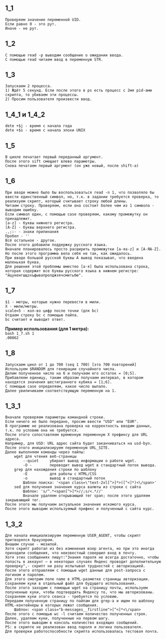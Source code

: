 ## 1_1
	Проверяем значение переменной UID.
	Если равно 0 - это рут.
	Иначе - не рут.

## 1_2
	С помощью read -p выводим сообщение о ожидании ввода.
	С помощью read читаем ввод в переменную STR.

## 1_3
	Запускаем 2 процесса.
	1) Ждёт 5 секунд. Если после этого в ps есть процесс с 2мя pid-ами скрипта, то убиваем эти процессы.
	2) Просим пользователя произвести ввод. 

## 1_4_1 и 1_4_2
	dete +$j - время с начала года
	dete +$s - время с начала эпохи UNIX

## 1_5
	В цикле печатает первый переданный аргумент.
	После этого sift смещает влево параметры.
	Снова печатаем первый аргумент (он уже новый, после shift-а)

## 1_6
	При вводе можно было бы воспользоваться read -n 1, что позволяло бы ввести единственный символ, но, т.к. в задании требуется проверка, то реализуем скрипт, который считывает строку любой длины.
	Читаем строку. Проверяем, если она состоит более чем из 1 символа - выводим ошибку.
	Если символ один, с помощью case проверяем, какому промежутку он принадлежит.
	[a-z] - буквы нижнего регистра.
	[A-Z] - буквы верхнего регистра.
	.,;:- - знаки припинания
	Пробел - ''
	Всё остальное - другое.
	После этого добавили поддержку русского языка.
	Вначале планировалось просто расширить промежутки [а-яa-z] и [А-ЯA-Z].
	Но после этого программа вела себя не так, как ожидалось.
	При вводе большой русской буквы А вывод показывал, что введена маленькая буква.
	Для решения этой проблемы вместео [а-я] была использована строка, которая содержит все буквы русского языка в нижнем регистре: "йцукенгшщзхъфывапролджэячсмитьбю". 

## 1_7
	$1 - метры, которые нужно перевести в мили.
	X - мили/метры.
	scale=5 - кол-во цифр после точки (для bc)
	Отдаем строку bc с помощью пайпа.
	bc считает и выводит ответ.
__Пример использования (для 1 метра):__  
`bash 1_7.sh 1`  
`.00062`  

## 1_8
	Запускаем цикл от 1 до 700 (seq 1 700) [это 700 повторений]
	Используем $RANDOM для генирации случайного числа.
	Делим полученное число на 6 и получаем его остаток = [0;5].
	Прибавляем единицу, таким образом получаем интервал, в котором находятся значения шестигранного кубика = [1;6].
	С помощью case определяем, какое число выпало.
	Далее увиличиваем соответствующую переменную на 1.

## 1_3_1
	Вначале проверяем параметры командной строки.
	Если ничего не было передано, просим ввести "USD" или "EUR".
	В программе не реализована проверка на корректность вводим данных, т.к. по условию она не требуется.
	После этого сопоставляем временную переменную Х префиксу для URL адреса.
	Например, для USD: URL адрес сайта будет заканчиваться на usd-byn.
	После этого инициализируем переменную URL_SITE.
	Далее выполняем команды через пайпы:
		wget для чтения веб-страницы
			--quiet     убирает вывод информации о работе wget.
			-O - 	    переводит вывод wget в стандартный поток вывода.
		grep для нахождения строки по шаблону
			-E          для работы с HTML/CSS
			-o          вывод в стандартный поток
			Шаблон поиска: '<span class=\"text-2xl[^>]*>([^<]*)<\/span>'
		sed для получения значения курса валюты из строки с сайта
			Шаблон: 's/^.*<span[^>]*>//;s/<.*//'
			Вначале удаляем открывающий тег span; после этого удаляем закрывающий тег. 
    После этого мы получаем актуальное значение искомого курса.
	После этого выводим используемый прификс и полученный с сайта курс. 

## 1_3_2
	Для начала инициализируем переменную USER_AGENT, чтобы скрипт притворялся браузером.
	Внашем случае - мозилой.
	Хотя скрипт работал из без изменения юзер агента, но при это иногда приходили сообщения, что неизвестный совершил вход в почту.
	Хотя этих сообщениях пишут:"Знания пароля не всегда достаточно, чтобы попасть в аккаунт — в некоторых случаях Яндекс проводит дополнительную проверку",- скрипт ни разу испытывал трудностей с авторизацией.
	После этого отправляем с помощью wget данные для post-запроса с логином и паролем.
	Для этого смотрим поле name в HTML-разметке страницы авторизации.
	Сохраняем куки в отдельный файл для будущего использования.
	После этого заходим с помощью wget на страницу почты, используем полученные куки, чтобы подтвердить Яндексу то, что мы авторизованы.
	Сохраняем куки этого сеанса - требуется по условию.
	Передаем полученную страницу по пайпам для grep-а и ищем по шаблону HTML-контейнеры в которых лежат сообщения.
		Шаблон: <span class="b-messages__firstline">[^<]*<\/span>
	После этого с помощью wc -l считаем количество полученных строк.
	Далее, удаляем куки, полученные на первом шагу.
	После этого выводим в консоль количество входящих сообщений. 
	PS: в скрипте не реализован ввод пароля и логина пользователя.
	Для проверки работоспособности скрипта использовалась тестовая почта.